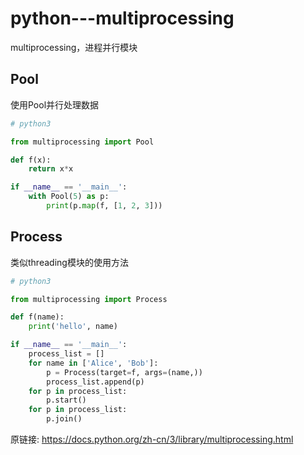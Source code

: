 # python---multiprocessing
multiprocessing，进程并行模块  

## Pool
使用Pool并行处理数据  
```python
# python3

from multiprocessing import Pool

def f(x):
    return x*x

if __name__ == '__main__':
    with Pool(5) as p:
        print(p.map(f, [1, 2, 3]))
```


## Process
类似threading模块的使用方法  

```python
# python3

from multiprocessing import Process

def f(name):
    print('hello', name)

if __name__ == '__main__':
    process_list = []
    for name in ['Alice', 'Bob']:
        p = Process(target=f, args=(name,))
        process_list.append(p)
    for p in process_list:
        p.start()
    for p in process_list:
        p.join()
```


原链接: https://docs.python.org/zh-cn/3/library/multiprocessing.html  
